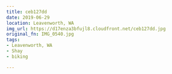 ```yaml
---
title: ceb127dd
date: 2019-06-29
location: Leavenworth, WA
img_url: https://d17enza3bfujl8.cloudfront.net/ceb127dd.jpg
original_fn: IMG_0540.jpg
tags:
- Leavenworth, WA
- Shay
- biking

---
```

